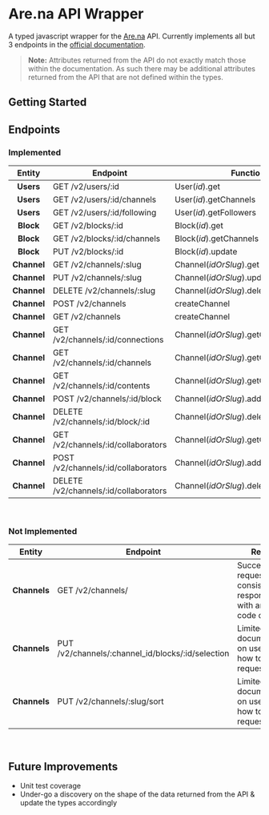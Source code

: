 # Are.na API Wrapper 

A typed javascript wrapper for the [Are.na](https://dev.are.na/) API. Currently implements all but 3 endpoints in the [official documentation](https://dev.are.na/documentation).

> __Note:__ Attributes returned from the API do not exactly match those within the documentation. As such there may be additional attributes returned from the API that are not defined within the types.

## Getting Started

## Endpoints

### Implemented
| Entity  | Endpoint  | Function | Authenticated | Paginated |
| :-----: | - | - | - | - |
| **Users** | GET /v2/users/:id | User(_id_).get | - | - |
| **Users** | GET /v2/users/:id/channels | User(_id_).getChannels | yes | - | 
| **Users** | GET /v2/users/:id/following | User(_id_).getFollowers | yes | - |
| **Block** | GET /v2/blocks/:id | Block(_id_).get | - | - |
| **Block** | GET /v2/blocks/:id/channels | Block(_id_).getChannels | - | yes |
| **Block** | PUT /v2/blocks/:id | Block(_id_).update | - | yes |
| **Channel** | GET /v2/channels/:slug | Channel(_idOrSlug_).get | - | - |
| **Channel** | PUT /v2/channels/:slug | Channel(_idOrSlug_).update | yes | - |
| **Channel** | DELETE /v2/channels/:slug | Channel(_idOrSlug_).delete | yes | - |
| **Channel** | POST /v2/channels | createChannel | yes | - |
| **Channel** | GET /v2/channels | createChannel | yes | - |
| **Channel** | GET /v2/channels/:id/connections | Channel(_idOrSlug_).getConnections | - | yes |
| **Channel** | GET /v2/channels/:id/channels | Channel(_idOrSlug_).getChannels | - | yes |
| **Channel** | GET /v2/channels/:id/contents | Channel(_idOrSlug_).getContent | - | yes |
| **Channel** | POST /v2/channels/:id/block | Channel(_idOrSlug_).addBlock | yes | - |
| **Channel** | DELETE /v2/channels/:id/block/:id | Channel(_idOrSlug_).deleteBlock | yes | - |
| **Channel** | GET /v2/channels/:id/collaborators | Channel(_idOrSlug_).getCollaborators | - | yes |
| **Channel** | POST /v2/channels/:id/collaborators | Channel(_idOrSlug_).addCollaborators | yes | yes |
| **Channel** | DELETE /v2/channels/:id/collaborators | Channel(_idOrSlug_).deleteCollaborators | yes | yes |

<br>

### Not Implemented
| Entity  | Endpoint  | Reason |
| :-----: | - | - |
| **Channels** | GET /v2/channels/ | Successful request consistently responses with an error code of 500 |
| **Channels** | PUT /v2/channels/:channel_id/blocks/:id/selection | Limited documentation on use case & how to form a request |
| **Channels** | PUT /v2/channels/:slug/sort | Limited documentation on use case & how to form a request |

<br>


## Future Improvements

- Unit test coverage
- Under-go a discovery on the shape of the data returned from the API & update the types accordingly

